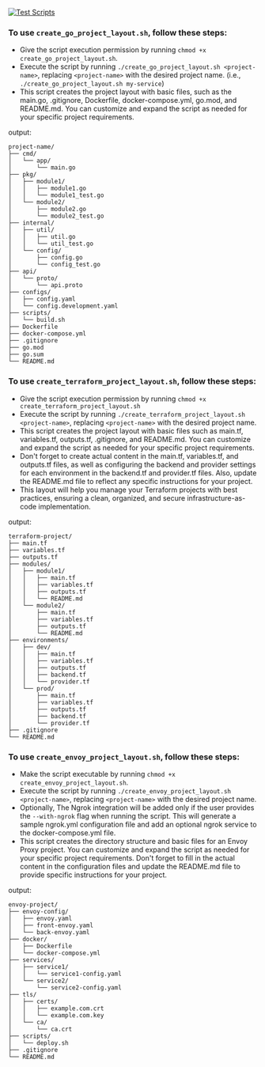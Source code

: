 [![Test Scripts](https://github.com/ScooterHelmet/scripts/actions/workflows/test-scripts.yml/badge.svg)](https://github.com/ScooterHelmet/scripts/actions/workflows/test-scripts.yml)

### To use `create_go_project_layout.sh`, follow these steps:

-    Give the script execution permission by running `chmod +x create_go_project_layout.sh`.
-    Execute the script by running `./create_go_project_layout.sh <project-name>`, replacing `<project-name>` with the desired project name. (i.e., `./create_go_project_layout.sh my-service`)
-    This script creates the project layout with basic files, such as the main.go, .gitignore, Dockerfile, docker-compose.yml, go.mod, and README.md. You can customize and expand the script as needed for your specific project requirements.

output:
```console
project-name/
├── cmd/
│   └── app/
│       └── main.go
├── pkg/
│   ├── module1/
│   │   ├── module1.go
│   │   └── module1_test.go
│   └── module2/
│       ├── module2.go
│       └── module2_test.go
├── internal/
│   ├── util/
│   │   ├── util.go
│   │   └── util_test.go
│   └── config/
│       ├── config.go
│       └── config_test.go
├── api/
│   └── proto/
│       └── api.proto
├── configs/
│   ├── config.yaml
│   └── config.development.yaml
├── scripts/
│   └── build.sh
├── Dockerfile
├── docker-compose.yml
├── .gitignore
├── go.mod
├── go.sum
└── README.md
```

### To use `create_terraform_project_layout.sh`, follow these steps:

-    Give the script execution permission by running `chmod +x create_terraform_project_layout.sh`
-    Execute the script by running `./create_terraform_project_layout.sh <project-name>`, replacing `<project-name>` with the desired project name.
-    This script creates the project layout with basic files such as main.tf, variables.tf, outputs.tf, .gitignore, and README.md. You can customize and expand the script as needed for your specific project requirements.
-    Don't forget to create actual content in the main.tf, variables.tf, and outputs.tf files, as well as configuring the backend and provider settings for each environment in the backend.tf and provider.tf files. Also, update the README.md file to reflect any specific instructions for your project.
-    This layout will help you manage your Terraform projects with best practices, ensuring a clean, organized, and secure infrastructure-as-code implementation.

output:
```console
terraform-project/
├── main.tf
├── variables.tf
├── outputs.tf
├── modules/
│   ├── module1/
│   │   ├── main.tf
│   │   ├── variables.tf
│   │   ├── outputs.tf
│   │   └── README.md
│   └── module2/
│       ├── main.tf
│       ├── variables.tf
│       ├── outputs.tf
│       └── README.md
├── environments/
│   ├── dev/
│   │   ├── main.tf
│   │   ├── variables.tf
│   │   ├── outputs.tf
│   │   ├── backend.tf
│   │   └── provider.tf
│   └── prod/
│       ├── main.tf
│       ├── variables.tf
│       ├── outputs.tf
│       ├── backend.tf
│       └── provider.tf
├── .gitignore
└── README.md
```

### To use `create_envoy_project_layout.sh`, follow these steps:

-    Make the script executable by running `chmod +x create_envoy_project_layout.sh`.
-    Execute the script by running `./create_envoy_project_layout.sh <project-name>`, replacing `<project-name>` with the desired project name.
-    Optionally, The Ngrok integration will be added only if the user provides the `--with-ngrok` flag when running the script. This will generate a sample ngrok.yml configuration file and add an optional ngrok service to the docker-compose.yml file.
-    This script creates the directory structure and basic files for an Envoy Proxy project. You can customize and expand the script as needed for your specific project requirements. Don't forget to fill in the actual content in the configuration files and update the README.md file to provide specific instructions for your project.

output:
```console
envoy-project/
├── envoy-config/
│   ├── envoy.yaml
│   ├── front-envoy.yaml
│   └── back-envoy.yaml
├── docker/
│   ├── Dockerfile
│   └── docker-compose.yml
├── services/
│   ├── service1/
│   │   └── service1-config.yaml
│   └── service2/
│       └── service2-config.yaml
├── tls/
│   ├── certs/
│   │   ├── example.com.crt
│   │   └── example.com.key
│   └── ca/
│       └── ca.crt
├── scripts/
│   └── deploy.sh
├── .gitignore
└── README.md
```
